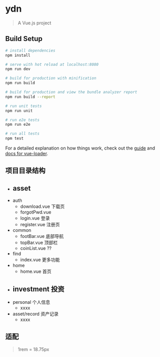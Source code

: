 # ydn

> A Vue.js project

## Build Setup

``` bash
# install dependencies
npm install

# serve with hot reload at localhost:8080
npm run dev

# build for production with minification
npm run build

# build for production and view the bundle analyzer report
npm run build --report

# run unit tests
npm run unit

# run e2e tests
npm run e2e

# run all tests
npm test
```

For a detailed explanation on how things work, check out the [guide](http://vuejs-templates.github.io/webpack/) and [docs for vue-loader](http://vuejs.github.io/vue-loader).


## 项目目录结构
- asset
  - 
- auth
  - download.vue 下载页
  - forgotPwd.vue 
  - login.vue 登录
  - register.vue 注册页
- common
  - footBar.vue 底部导航
  - topBar.vue 顶部栏
  - coinList.vue ??
- find
  - index.vue 更多功能
- home
  - home.vue 首页
- investment 投资
  - 
- personal 个人信息
  - xxxx
- asset/record 资产记录
  - xxxx


## 适配

> 1rem = 18.75px
